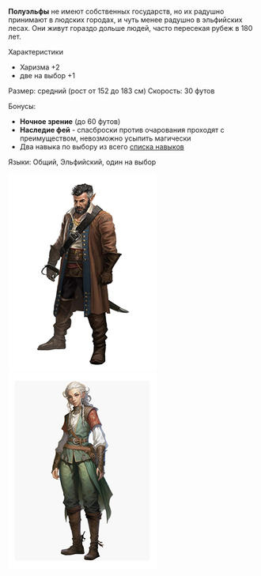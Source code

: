 **Полуэльфы** не имеют собственных государств, но их радушно принимают в людских городах, и чуть менее радушно в эльфийских лесах. Они живут гораздо дольше людей, часто пересекая рубеж в 180 лет.

Характеристики
- Харизма +2
- две на выбор +1

Размер: средний (рост от 152 до 183 см)
Скорость: 30 футов

Бонусы:
- **Ночное зрение** (до 60 футов)
- **Наследие фей** - спасброски против очарования проходят с преимуществом, невозможно усыпить магически
- Два навыка по выбору из всего [списка навыков](../Навыки.md)

Языки: Общий, Эльфийский, один на выбор

![Полуэльф](/Img/R-halfelf1.png)![Полуэльф](/Img/R-halfelf2.png)